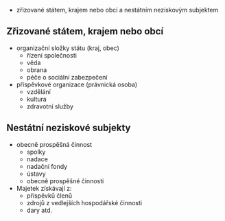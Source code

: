 - zřizované státem, krajem nebo obcí a nestátním neziskovým subjektem

## Zřizované státem, krajem nebo obcí
- organizační složky státu (kraj, obec)
	- řízení společnosti
	- věda
	- obrana
	- péče o sociální zabezpečení
- příspěvkové organizace (právnická osoba)
	- vzdělání
	- kultura
	- zdravotní služby

## Nestátní neziskové subjekty
- obecně prospěšná činnost
	- spolky
	- nadace
	- nadační fondy
	- ústavy
	- obecně prospěšné činnosti
- Majetek získávají z:
	- příspěvků členů
	- zdrojů z vedlejších hospodářské činnosti
	- dary atd.
 